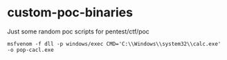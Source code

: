# custom-poc-binaries
Just some random poc scripts for pentest/ctf/poc

```
msfvenom -f dll -p windows/exec CMD='C:\\Windows\\system32\\calc.exe' -o pop-cacl.exe
```
